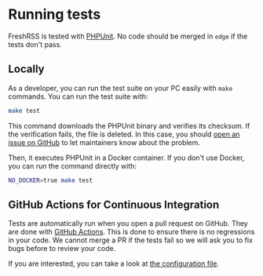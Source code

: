 # Running tests

FreshRSS is tested with [PHPUnit](https://phpunit.de/). No code should be
merged in `edge` if the tests don't pass.

## Locally

As a developer, you can run the test suite on your PC easily with `make`
commands. You can run the test suite with:

```sh
make test
```

This command downloads the PHPUnit binary and verifies its checksum. If the
verification fails, the file is deleted. In this case, you should [open an
issue on GitHub](https://github.com/FreshRSS/FreshRSS/issues/new) to let
maintainers know about the problem.

Then, it executes PHPUnit in a Docker container. If you don't use Docker,
you can run the command directly with:

```sh
NO_DOCKER=true make test
```

## GitHub Actions for Continuous Integration

Tests are automatically run when you open a pull request on GitHub.
They are done with [GitHub Actions](https://github.com/FreshRSS/FreshRSS/actions).
This is done to ensure there is no regressions in your code. We cannot merge a PR if the tests fail so we will ask you to fix bugs before to review your code.

If you are interested, you can take a look at [the configuration file](https://github.com/FreshRSS/FreshRSS/blob/edge/.github/workflows/tests.yml).
